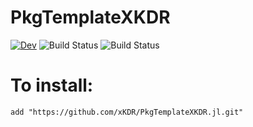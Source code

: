 # PkgTemplateXKDR

[![Dev](https://img.shields.io/badge/docs-dev-blue.svg)](https://xKDR.github.io/PkgTemplateXKDR.jl/dev)
![Build Status](https://github.com/xKDR/PkgTemplateXKDR.jl/actions/workflows/ci.yml/badge.svg)
![Build Status](https://github.com/xKDR/PkgTemplateXKDR.jl/actions/workflows/documentation.yml/badge.svg)
# To install:

    add "https://github.com/xKDR/PkgTemplateXKDR.jl.git"
